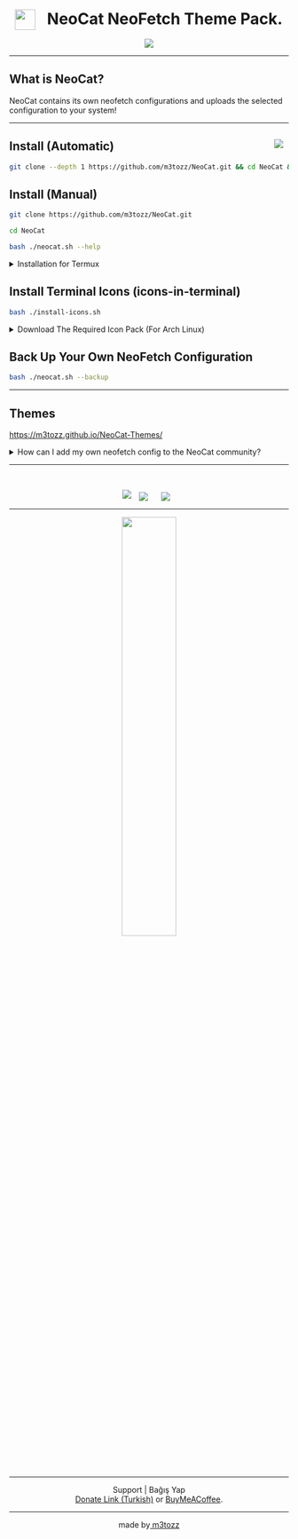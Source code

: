 # <img src="https://github.com/m3tozz/NeoCat/assets/79897762/c0b5e215-5db6-4e2d-9932-e72039e9a41e" hspace="10" width="37"  align="left"/><p><center>NeoCat NeoFetch Theme Pack.</center>

<p align="center"><img src="https://github.com/user-attachments/assets/215c14a2-a0af-4b8f-a12c-b699df7d14ea"></p>

--------------------------------------------------------------------------

 What is NeoCat?
 --
NeoCat contains its own neofetch configurations and uploads the selected configuration to your system!

--------------------------------------------------------------------------

<a href="https://www.instagram.com/textzuhree/"><img src="https://img.shields.io/badge/textzuhree-grey?&logo=instagram" hspace="10"  align="right" /></a>Install (Automatic)
--
```bash
git clone --depth 1 https://github.com/m3tozz/NeoCat.git && cd NeoCat && bash ./neocat.sh --shell
```

Install (Manual)
--
```bash
git clone https://github.com/m3tozz/NeoCat.git 
```
```bash
cd NeoCat 
```
```bash
bash ./neocat.sh --help
```

<details>
<summary>Installation for Termux</summary>
  <code> git clone --depth 1 https://github.com/m3tozz/NeoCat.git && cd NeoCat && bash ./neocat-termux.sh </code>
  <p align="center">
  <img src="https://github.com/user-attachments/assets/7ceabc92-01b4-4e76-996f-3c117a957d08"></p>
</details>

Install Terminal Icons (icons-in-terminal)
--

```bash
bash ./install-icons.sh
```
<details>
<summary>Download The Required Icon Pack (For Arch Linux)</summary>

<code> git clone https://aur.archlinux.org/ttf-meslo-nerd-font-powerlevel10k.git && cd ttf-meslo-nerd-font-powerlevel10k && makepkg -si && cd .. </code>

</details>

Back Up Your Own NeoFetch Configuration
--

```bash
bash ./neocat.sh --backup
```
--------------------------------------------------------------------------

Themes
--
<a href="https://m3tozz.github.io/NeoCat-Themes/">https://m3tozz.github.io/NeoCat-Themes/</a>
<details>
<summary> How can I add my own neofetch config to the NeoCat community? </summary>
  Add your own configuration at 
<a href="https://github.com/m3tozz/neocat-community-themes">https://github.com/m3tozz/neocat-community-themes</a>
and submit a Pull Request :)
</details>

--------------------------------------------------------------------------

<br>
<p align="center"><img src="https://github.com/m3tozz/NeoCat/assets/79897762/007ac431-538b-47df-bcb6-7721667257f3">
<a href="https://discord.gg/sQwYCZer95"><img src="https://img.shields.io/badge/Join The NeoCat's Community Discord Server-grey?&logo=discord" hspace="10"  align="center" /></a>
<a href="https://matrix.to/#/#neocat-channels:matrix.org"><img src="https://img.shields.io/badge/Join The NeoCat's Community Matrix Server-grey?&logo=matrix" hspace="10"  align="center" /></a>

--------------------------------------------------------------------------
  
<p align="center"><a href="https://www.pling.com/p/2034925/" target="_blank"><img src="https://github.com/user-attachments/assets/392abc9e-5265-4cbe-a031-76d090df89a3" width="44%"></a>
 
--------------------------------------------------------------------------
<p align="center">Support | Bağış Yap<br>
<a href="https://kreosus.com/m3tozzch4rm">Donate Link (Turkish)</a> or <align="right"><a href="https://www.buymeacoffee.com/m3tozz">BuyMeACoffee</a>.</p>

--------------------------------------------------------------------------
<p align="center">made by<a href="https://m3tozz.github.io/"> m3tozz</a></p>
